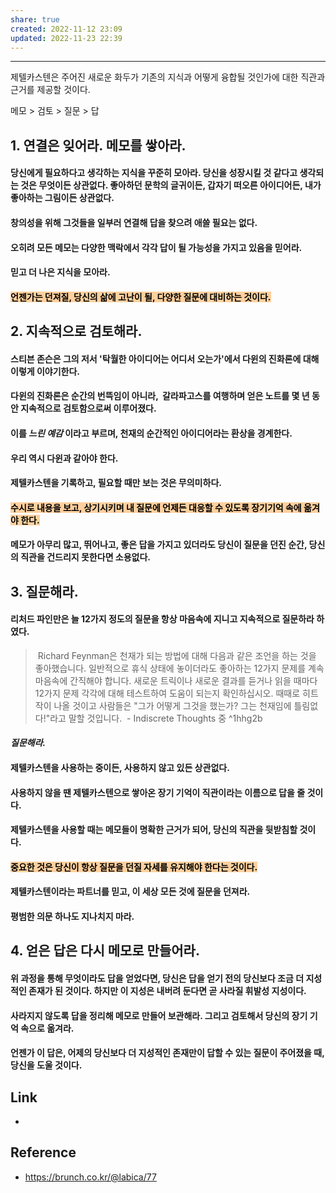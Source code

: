 ```yaml
---
share: true
created: 2022-11-12 23:09
updated: 2022-11-23 22:39
---
```


---

제텔카스텐은
주어진 새로운 화두가
기존의 지식과
어떻게 융합될 것인가에 대한 
직관과 근거를 제공할 것이다.

메모 > 검토 > 질문 > 답


## 1\. 연결은 잊어라. 메모를 쌓아라.

#### 당신에게 필요하다고 생각하는 지식을 꾸준히 모아라. 당신을 성장시킬 것 같다고 생각되는 것은 무엇이든 상관없다. 좋아하던 문학의 글귀이든, 갑자기 떠오른 아이디어든, 내가 좋아하는 그림이든 상관없다.
#### 창의성을 위해 그것들을 일부러 연결해 답을 찾으려 애쓸 필요는 없다.
#### 오히려 모든 메모는 다양한 맥락에서 각각 답이 될 가능성을 가지고 있음을 믿어라.
#### 믿고 더 나은 지식을 모아라.
#### <mark style="background: #FFB86CA6;">언젠가는 던져질, 당신의 삶에 고난이 될, 다양한 질문에 대비하는 것이다.</mark>

## 2\. 지속적으로 검토해라.

#### 스티븐 존슨은 그의 저서 '탁월한 아이디어는 어디서 오는가'에서 다윈의 진화론에 대해 이렇게 이야기한다.
#### 다윈의 진화론은 순간의 번뜩임이 아니라,  갈라파고스를 여행하며 얻은 노트를 몇 년 동안 지속적으로 검토함으로써 이루어졌다.
#### 이를 ***느린 예감*** 이라고 부르며, 천재의 순간적인 아이디어라는 환상을 경계한다.
#### 우리 역시 다윈과 같아야 한다.
#### 제텔카스텐을 기록하고, 필요할 때만 보는 것은 무의미하다.
#### <mark style="background: #FFB86CA6;">수시로 내용을 보고, 상기시키며 내 질문에 언제든 대응할 수 있도록 장기기억 속에 옮겨야 한다.</mark>
#### 메모가 아무리 많고, 뛰어나고, 좋은 답을 가지고 있더라도 당신이 질문을 던진 순간, 당신의 직관을 건드리지 못한다면 소용없다.

## 3\. 질문해라.

#### 리처드 파인만은 늘 12가지 정도의 질문을 항상 마음속에 지니고 지속적으로 질문하라 하였다.

>  Richard Feynman은 천재가 되는 방법에 대해 다음과 같은 조언을 하는 것을 좋아했습니다. 일반적으로 휴식 상태에 놓이더라도 좋아하는 12가지 문제를 계속 마음속에 간직해야 합니다. 새로운 트릭이나 새로운 결과를 듣거나 읽을 때마다 12가지 문제 각각에 대해 테스트하여 도움이 되는지 확인하십시오. 때때로 히트작이 나올 것이고 사람들은 "그가 어떻게 그것을 했는가? 그는 천재임에 틀림없다!"라고 말할 것입니다. 
>  - Indiscrete Thoughts 중 ^1hhg2b

#### ***질문해라.***
#### 제텔카스텐을 사용하는 중이든, 사용하지 않고 있든 상관없다.
#### 사용하지 않을 땐 제텔카스텐으로 쌓아온 장기 기억이 직관이라는 이름으로 답을 줄 것이다.
#### 제텔카스텐을 사용할 때는 메모들이 명확한 근거가 되어, 당신의 직관을 뒷받침할 것이다.
#### <mark style="background: #FFB86CA6;">중요한 것은 당신이 항상 질문을 던질 자세를 유지해야 한다는 것이다.</mark>
#### 제텔카스텐이라는 파트너를 믿고, 이 세상 모든 것에 질문을 던져라.
#### 평범한 의문 하나도 지나치지 마라.

## 4\. 얻은 답은 다시 메모로 만들어라.

#### 위 과정을 통해 무엇이라도 답을 얻었다면, 당신은 답을 얻기 전의 당신보다 조금 더 지성적인 존재가 된 것이다. 하지만 이 지성은 내버려 둔다면 곧 사라질 휘발성 지성이다.
#### 사라지지 않도록 답을 정리해 메모로 만들어 보관해라. 그리고 검토해서 당신의 장기 기억 속으로 옮겨라.
#### 언젠가 이 답은, 어제의 당신보다 더 지성적인 존재만이 답할 수 있는 질문이 주어졌을 때, 당신을 도울 것이다.


## Link
- 

## Reference
- https://brunch.co.kr/@labica/77